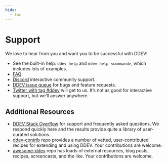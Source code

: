 ```yaml
---
hide:
  - toc
---
```


# Support

We love to hear from you and want you to be successful with DDEV!

* See the built-in help: `ddev help` and `ddev help <command>`, which includes lots of examples.
* [FAQ](basics/faq.md)
* [Discord](https://discord.gg/hCZFfAMc5k) interactive community support.
* [DDEV issue queue](https://github.com/drud/ddev/issues) for bugs and feature requests.
* [Twitter with tag #ddev](https://twitter.com/search?q=%23ddev&src=typd&f=live) will get to us. It’s not as good for interactive support, but we’ll answer anywhere.

## Additional Resources

* [DDEV Stack Overflow](https://stackoverflow.com/questions/tagged/ddev) for support and frequently asked questions. We respond quickly here and the results provide quite a library of user-curated solutions.
* [ddev-contrib](https://github.com/drud/ddev-contrib) repo provides a number of vetted, user-contributed recipes for extending and using DDEV. Your contributions are welcome.
* [awesome-ddev](https://github.com/drud/awesome-ddev) repo has loads of external resources, blog posts, recipes, screencasts, and the like. Your contributions are welcome.

